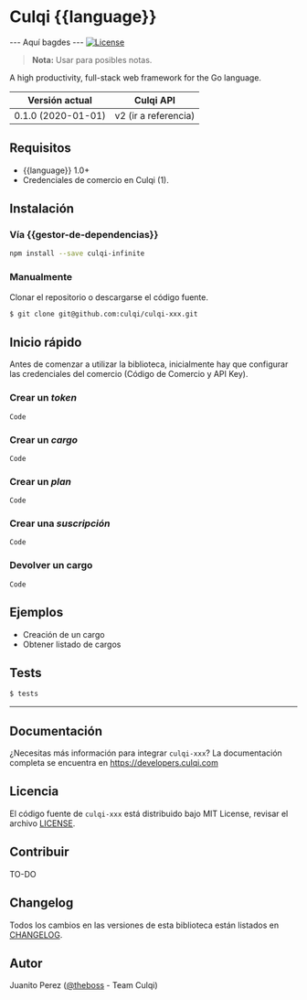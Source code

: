 # Culqi {{language}} 


--- Aquí bagdes --- [![License](https://poser.pugx.org/culqi/culqi-php/license)](https://packagist.org/packages/culqi/culqi-php)

>  **Nota:** Usar para posibles notas.

A high productivity, full-stack web framework for the Go language.

| Versión actual|Culqi API|
|----|----|
| 0.1.0 (2020-01-01) |v2 (ir a referencia)|



## Requisitos 

- {{language}} 1.0+ 
- Credenciales de comercio en Culqi (1).

## Instalación 


### Vía {{gestor-de-dependencias}}


```bash
npm install --save culqi-infinite
```


### Manualmente

Clonar el repositorio o descargarse el código fuente.

```bash
$ git clone git@github.com:culqi/culqi-xxx.git
```

## Inicio rápido 

Antes de comenzar a utilizar la biblioteca, inicialmente hay que configurar las credenciales del comercio (Código de Comercio y API Key).


### Crear un *token* 


```
Code

```


### Crear un *cargo* 

```
Code

```

### Crear un *plan* 

```
Code

```


### Crear una *suscripción*   

```
Code

```


### Devolver un cargo 

```
Code

```


## Ejemplos 

- Creación de un cargo 
- Obtener listado de cargos 


## Tests 

```bash
$ tests
```

---

## Documentación 

¿Necesitas más información para integrar `culqi-xxx`? La documentación completa se encuentra en https://developers.culqi.com


## Licencia 

El código fuente de `culqi-xxx` está distribuido bajo MIT License, revisar el archivo [LICENSE](LICENSE).


## Contribuir

TO-DO


## Changelog

Todos los cambios en las versiones de esta biblioteca están listados en [CHANGELOG](CHANGELOG).   


## Autor

Juanito Perez ([@theboss](https://github.com/theboss) - Team Culqi) 
